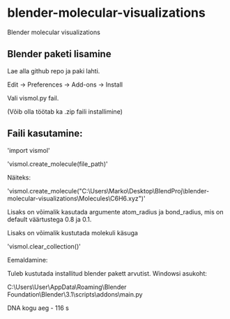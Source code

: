 # blender-molecular-visualizations
Blender molecular visualizations



## Blender paketi lisamine

Lae alla github repo ja paki lahti.

Edit -> Preferences -> Add-ons -> Install

Vali vismol.py fail.

(Võib olla töötab ka .zip faili installimine)

## Faili kasutamine:

'import vismol'

'vismol.create_molecule(file_path)'

Näiteks:

'vismol.create_molecule("C:\\Users\\Marko\\Desktop\\BlendProj\\blender-molecular-visualizations\\Molecules\\C6H6.xyz")'

Lisaks on võimalik kasutada argumente atom_radius ja bond_radius, mis on default väärtustega 0.8 ja 0.1.

Lisaks on võimalik kustutada molekuli käsuga

'vismol.clear_collection()'


Eemaldamine:

Tuleb kustutada installitud blender pakett arvutist. Windowsi asukoht:

C:\Users\User\AppData\Roaming\Blender Foundation\Blender\3.1\scripts\addons\main.py


DNA kogu aeg - 116 s



